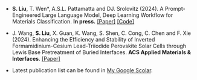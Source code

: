 - <strong>S. Liu</strong>, T. Wen*, A.S.L. Pattamatta and DJ. Srolovitz (2024). A Prompt-Engineered Large Language Model, Deep Learning Workflow for Materials Classification. <strong>In press.</strong> [[Paper]](https://arxiv.org/abs/2401.17788) [[Code]](https://github.com/Grenzlinie/MgBERT_LLM_Classification_for_Materials_Science)

- J. Wang, <strong>S. Liu</strong>, X. Guan, K. Wang, S. Shen, C. Cong, C. Chen and F. Xie (2024). Enhancing the Efficiency and Stability of Inverted Formamidinium-Cesium Lead-Triiodide Perovskite Solar Cells through Lewis Base Pretreatment of Buried Interfaces. <strong>ACS Applied Materials & Interfaces</strong>. [[Paper]](https://pubs.acs.org/doi/abs/10.1021/acsami.4c04901)

- Latest publication list can be found in [My Google Scolar](https://scholar.google.com/citations?hl=zh-CN&user=cCE-lrEAAAAJ&view_op=list_works&sortby=pubdate).

